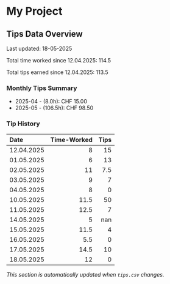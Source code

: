 # My Project

## Tips Data Overview
Last updated: 18-05-2025

Total time worked since 12.04.2025: 114.5

Total tips earned since 12.04.2025: 113.5

### Monthly Tips Summary
- 2025-04 - (8.0h): CHF 15.00
- 2025-05 - (106.5h): CHF 98.50

### Tip History
| Date       |   Time-Worked |   Tips |
|:-----------|--------------:|-------:|
| 12.04.2025 |           8   |   15   |
| 01.05.2025 |           6   |   13   |
| 02.05.2025 |          11   |    7.5 |
| 03.05.2025 |           9   |    7   |
| 04.05.2025 |           8   |    0   |
| 10.05.2025 |          11.5 |   50   |
| 11.05.2025 |          12.5 |    7   |
| 14.05.2025 |           5   |  nan   |
| 15.05.2025 |          11.5 |    4   |
| 16.05.2025 |           5.5 |    0   |
| 17.05.2025 |          14.5 |   10   |
| 18.05.2025 |          12   |    0   |

*This section is automatically updated when `tips.csv` changes.*
